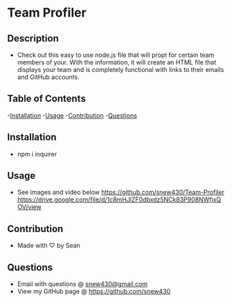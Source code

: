 # Team Profiler

## Description

- Check out this easy to use node.js file that will propt for certain team members of your. With the information, it will create an HTML file that displays your team and is completely functional with links to their emails and GitHub accounts.

## Table of Contents

-[Installation](#installation) -[Usage](#usage) -[Contribution](#contribution) -[Questions](#questions)

## Installation

- npm i inquirer

## Usage

- See images and video below
https://github.com/snew430/Team-Profiler
https://drive.google.com/file/d/1c8mHJlZF0dbxdz5NCk83P908NWfjxQOV/view

## Contribution

- Made with ♡ by Sean

## Questions

- Email with questions @ snew430@gmail.com
- View my GitHub page @ https://github.com/snew430
